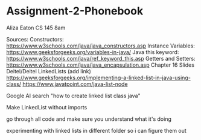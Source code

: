 # Assignment-2-Phonebook

Aliza Eaton
CS 145 8am

Sources:
Constructors: <https://www.w3schools.com/java/java_constructors.asp>
Instance Variables: <https://www.geeksforgeeks.org/variables-in-java/>
Java this keyword: <https://www.w3schools.com/java/ref_keyword_this.asp>
Getters and Setters: <https://www.w3schools.com/java/java_encapsulation.asp>
Chapter 16 Slides Deitel/Deitel LinkedLists (add link)
<https://www.geeksforgeeks.org/implementing-a-linked-list-in-java-using-class/>
<https://www.javatpoint.com/java-list-node>

Google AI search "how to create linked list class java"

Make LinkedList without imports

go through all code and make sure you understand what it's doing

experimenting with linked lists in different folder so i can figure them out
